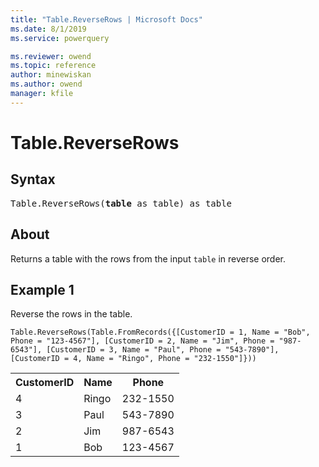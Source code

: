 ```yaml
---
title: "Table.ReverseRows | Microsoft Docs"
ms.date: 8/1/2019
ms.service: powerquery

ms.reviewer: owend
ms.topic: reference
author: minewiskan
ms.author: owend
manager: kfile
---
```

# Table.ReverseRows

## Syntax

<pre>
Table.ReverseRows(<b>table</b> as table) as table
</pre>

## About
Returns a table with the rows from the input `table` in reverse order.

## Example 1
Reverse the rows in the table.

```powerquery-m
Table.ReverseRows(Table.FromRecords({[CustomerID = 1, Name = "Bob", Phone = "123-4567"], [CustomerID = 2, Name = "Jim", Phone = "987-6543"], [CustomerID = 3, Name = "Paul", Phone = "543-7890"], [CustomerID = 4, Name = "Ringo", Phone = "232-1550"]}))
```

<table> <tr> <th>CustomerID</th> <th>Name</th> <th>Phone</th> </tr> <tr> <td>4</td> <td>Ringo</td> <td>232-1550</td> </tr> <tr> <td>3</td> <td>Paul</td> <td>543-7890</td> </tr> <tr> <td>2</td> <td>Jim</td> <td>987-6543</td> </tr> <tr> <td>1</td> <td>Bob</td> <td>123-4567</td> </tr> </table>

